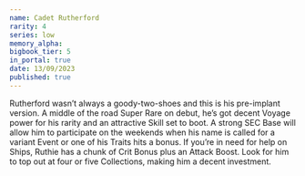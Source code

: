 ```yaml
---
name: Cadet Rutherford
rarity: 4
series: low
memory_alpha:
bigbook_tier: 5
in_portal: true
date: 13/09/2023
published: true
---
```


Rutherford wasn’t always a goody-two-shoes and this is his pre-implant version. A middle of the road Super Rare on debut, he’s got decent Voyage power for his rarity and an attractive Skill set to boot. A strong SEC Base will allow him to participate on the weekends when his name is called for a variant Event or one of his Traits hits a bonus. If you’re in need for help on Ships, Ruthie has a chunk of Crit Bonus plus an Attack Boost. Look for him to top out at four or five Collections, making him a decent investment.
